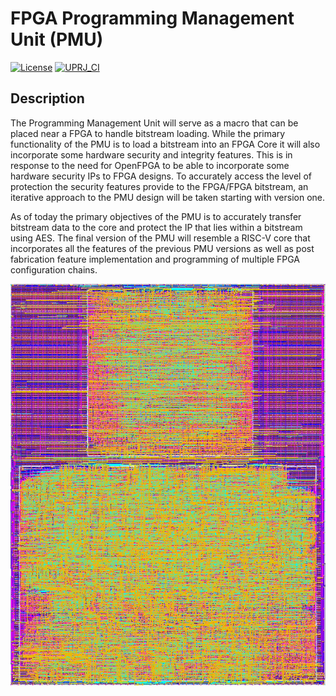 # FPGA Programming Management Unit (PMU)

[![License](https://img.shields.io/badge/License-Apache%202.0-blue.svg)](https://opensource.org/licenses/Apache-2.0)
[![UPRJ_CI](https://github.com/AllenDBoston/caravel_PMU/actions/workflows/user_project_ci.yml/badge.svg)](https://github.com/AllenDBoston/caravel_PMU/actions/workflows/user_project_ci.yml)

## Description

The Programming Management Unit will serve as a macro that can be placed near a FPGA to handle bitstream loading.
While the primary functionality of the PMU is to load a bitstream into an FPGA Core it will also incorporate some hardware security and integrity features.
This is in response to the need for OpenFPGA to be able to incorporate some hardware security IPs to FPGA designs.
To accurately access the level of protection the security features provide to the FPGA/FPGA bitstream, an iterative approach to the PMU design will be taken starting with version one.

As of today the primary objectives of the PMU is to accurately transfer bitstream data to the core and protect the IP that lies within a bitstream using AES.
The final version of the PMU will resemble a RISC-V core that incorporates all the features of the previous PMU versions as well as post fabrication feature implementation and programming of multiple FPGA configuration chains.

<p>
  <img src="docs/images/Screen Shot 2022-06-08 at 6.35.23 PM.png">
</p>
